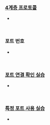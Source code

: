 ### [4계층 프로토콜](https://www.youtube.com/watch?v=tG0ldt4sBzY)

- 

&nbsp;

### 포트 번호

- 

&nbsp;

### [포트 연결 확인 실습](https://www.youtube.com/watch?v=Jb7tCFp-udM)

- 

&nbsp;

### [특정 포트 사용 실습](https://www.youtube.com/watch?v=Qqmwm3rFihk)

-
